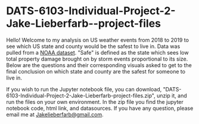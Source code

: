 # DATS-6103-Individual-Project-2-Jake-Lieberfarb--project-files

Hello! Welcome to my analysis on US weather events from 2018 to 2019 to see which US state and county would be the safest to live in.
Data was pulled from a [NOAA dataset](https://www.ncdc.noaa.gov/stormevents/ftp.jsp). "Safe" is defined as the state which sees low total property damage brought
on by storm events proportional to its size. Below are the questions and their corresponding visuals asked to get to the final conclusion 
on which state and county are the safest for someone to live in. 

If you wish to run the Jupyter notebook file, you can download, "DATS-6103-Individual-Project-2-Jake-Lieberfarb-project-files.zip", unzip it, and run the files 
on your own environment. In the zip file you find the jupyter notebook code, html link, and datasources. If you have any question, please email me at Jakelieberfarb@gmail.com. 

